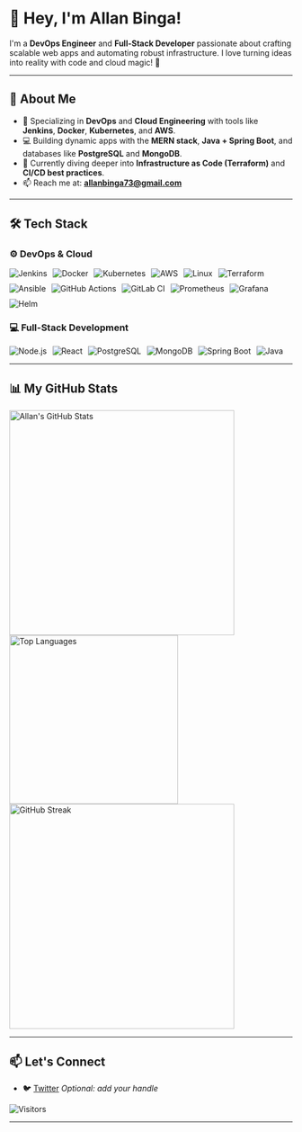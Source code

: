 # 👋 Hey, I'm Allan Binga!

I'm a **DevOps Engineer** and **Full-Stack Developer** passionate about crafting scalable web apps and automating robust infrastructure. I love turning ideas into reality with code and cloud magic! 🚀

---

## 🌟 About Me
- 🔧 Specializing in **DevOps** and **Cloud Engineering** with tools like **Jenkins**, **Docker**, **Kubernetes**, and **AWS**.
- 💻 Building dynamic apps with the **MERN stack**, **Java + Spring Boot**, and databases like **PostgreSQL** and **MongoDB**.
- 🌱 Currently diving deeper into **Infrastructure as Code (Terraform)** and **CI/CD best practices**.
- 📫 Reach me at: **[allanbinga73@gmail.com](mailto:allanbinga73@gmail.com)**

---

## 🛠️ Tech Stack

### ⚙️ DevOps & Cloud
<div style="display: flex; gap: 10px; flex-wrap: wrap;">
  <img src="https://img.shields.io/badge/Jenkins-%23D24939.svg?style=flat-square&logo=jenkins&logoColor=white" alt="Jenkins" />
  <img src="https://img.shields.io/badge/Docker-%232496ED.svg?style=flat-square&logo=docker&logoColor=white" alt="Docker" />
  <img src="https://img.shields.io/badge/Kubernetes-%23326CE5.svg?style=flat-square&logo=kubernetes&logoColor=white" alt="Kubernetes" />
  <img src="https://img.shields.io/badge/AWS-%23FF9900.svg?style=flat-square&logo=amazon-aws&logoColor=white" alt="AWS" />
  <img src="https://img.shields.io/badge/Linux-%23FCC624.svg?style=flat-square&logo=linux&logoColor=black" alt="Linux" />
  <img src="https://img.shields.io/badge/Terraform-%237B42BC.svg?style=flat-square&logo=terraform&logoColor=white" alt="Terraform" />
  <img src="https://img.shields.io/badge/Ansible-%231A1918.svg?style=flat-square&logo=ansible&logoColor=white" alt="Ansible" />
  <img src="https://img.shields.io/badge/GitHub_Actions-%232088FF.svg?style=flat-square&logo=github-actions&logoColor=white" alt="GitHub Actions" />
  <img src="https://img.shields.io/badge/GitLab_CI-%23FCA121.svg?style=flat-square&logo=gitlab&logoColor=white" alt="GitLab CI" />
  <img src="https://img.shields.io/badge/Prometheus-%23E6522C.svg?style=flat-square&logo=prometheus&logoColor=white" alt="Prometheus" />
  <img src="https://img.shields.io/badge/Grafana-%23F46800.svg?style=flat-square&logo=grafana&logoColor=white" alt="Grafana" />
  <img src="https://img.shields.io/badge/Helm-%230F1689.svg?style=flat-square&logo=helm&logoColor=white" alt="Helm" />
</div>



### 💻 Full-Stack Development
<div style="display: flex; gap: 10px; flex-wrap: wrap;">
  <img src="https://img.shields.io/badge/Node.js-%23339933.svg?style=flat-square&logo=node.js&logoColor=white" alt="Node.js" />
  <img src="https://img.shields.io/badge/React-%2320232a.svg?style=flat-square&logo=react&logoColor=%2361DAFB" alt="React" />
  <img src="https://img.shields.io/badge/PostgreSQL-%23316192.svg?style=flat-square&logo=postgresql&logoColor=white" alt="PostgreSQL" />
  <img src="https://img.shields.io/badge/MongoDB-%2347A248.svg?style=flat-square&logo=mongodb&logoColor=white" alt="MongoDB" />
  <img src="https://img.shields.io/badge/Spring_Boot-%236DB33F.svg?style=flat-square&logo=spring-boot&logoColor=white" alt="Spring Boot" />
  <img src="https://img.shields.io/badge/Java-%23ED8B00.svg?style=flat-square&logo=java&logoColor=white" alt="Java" />
</div>

---

## 📊 My GitHub Stats
<img src="https://github-readme-stats.vercel.app/api?username=Allan-Binga&show_icons=true&theme=radical" alt="Allan's GitHub Stats" width="400" />
<img src="https://github-readme-stats.vercel.app/api/top-langs/?username=Allan-Binga&layout=compact&theme=radical" alt="Top Languages" width="300" />
<img src="https://streak-stats.demolab.com/?user=Allan-Binga&theme=radical" alt="GitHub Streak" width="400" />

---

 ## 📫 Let's Connect
<!-- - 💼 [LinkedIn](https://www.linkedin.com/in/allanbinga) *Update with your link*
- 🌐 [Portfolio](https://allanbinga.dev) *Update with your link* -->
- 🐦 [Twitter](https://x.com/B1nga__) *Optional: add your handle*

![Visitors](https://visitor-badge.glitch.me/badge?page_id=Allan-Binga.Allan-Binga&left_color=black&right_color=purple)

---